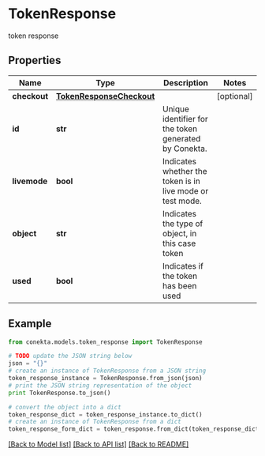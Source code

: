 # TokenResponse

token response

## Properties
Name | Type | Description | Notes
------------ | ------------- | ------------- | -------------
**checkout** | [**TokenResponseCheckout**](TokenResponseCheckout.md) |  | [optional] 
**id** | **str** | Unique identifier for the token generated by Conekta. | 
**livemode** | **bool** | Indicates whether the token is in live mode or test mode. | 
**object** | **str** | Indicates the type of object, in this case token | 
**used** | **bool** | Indicates if the token has been used | 

## Example

```python
from conekta.models.token_response import TokenResponse

# TODO update the JSON string below
json = "{}"
# create an instance of TokenResponse from a JSON string
token_response_instance = TokenResponse.from_json(json)
# print the JSON string representation of the object
print TokenResponse.to_json()

# convert the object into a dict
token_response_dict = token_response_instance.to_dict()
# create an instance of TokenResponse from a dict
token_response_form_dict = token_response.from_dict(token_response_dict)
```
[[Back to Model list]](../README.md#documentation-for-models) [[Back to API list]](../README.md#documentation-for-api-endpoints) [[Back to README]](../README.md)


